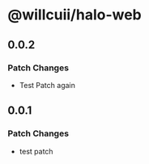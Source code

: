 # @willcuii/halo-web

## 0.0.2

### Patch Changes

- Test Patch again

## 0.0.1

### Patch Changes

- test patch
